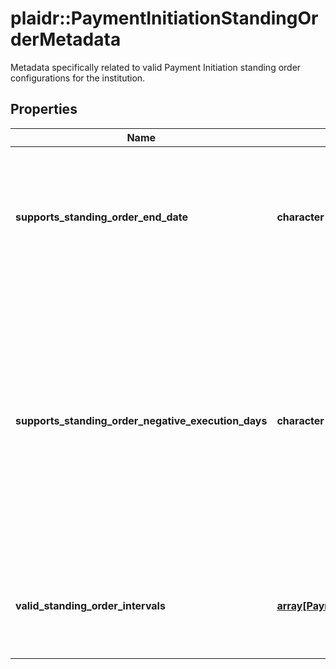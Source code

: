 # plaidr::PaymentInitiationStandingOrderMetadata

Metadata specifically related to valid Payment Initiation standing order configurations for the institution.

## Properties
Name | Type | Description | Notes
------------ | ------------- | ------------- | -------------
**supports_standing_order_end_date** | **character** | Indicates whether the institution supports closed-ended standing orders by providing an end date. | 
**supports_standing_order_negative_execution_days** | **character** | This is only applicable to &#x60;MONTHLY&#x60; standing orders. Indicates whether the institution supports negative integers (-1 to -5) for setting up a &#x60;MONTHLY&#x60; standing order relative to the end of the month. | 
**valid_standing_order_intervals** | [**array[PaymentScheduleInterval]**](PaymentScheduleInterval.md) | A list of the valid standing order intervals supported by the institution. | 



